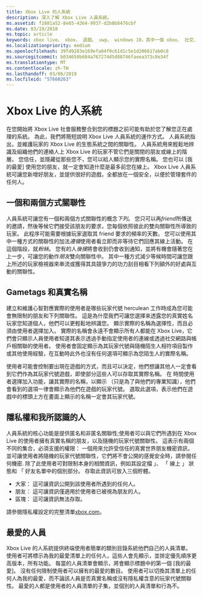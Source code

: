 ```yaml
---
title: Xbox Live 的人系統
description: 深入了解 Xbox Live 人員系統。
ms.assetid: f1881a52-8e65-4364-9937-d2b8b8476cbf
ms.date: 03/19/2018
ms.topic: article
keywords: xbox live、 xbox、 遊戲、 uwp、 windows 10，其中一個 xbox、 社交、 人員系統、 朋友
ms.localizationpriority: medium
ms.openlocfilehash: 39fd9283e169efa04f9c61d1c5e1d206617ab0c8
ms.sourcegitcommit: b034650b684a767274d5d88746faeea373c8e34f
ms.translationtype: MT
ms.contentlocale: zh-TW
ms.lasthandoff: 03/06/2019
ms.locfileid: "57660263"
---
```

# <a name="xbox-live-people-system"></a>Xbox Live 的人系統

在您開始將 Xbox Live 社會服務整合到您的標題之前可能有助於您了解您正在處理的系統。 為此，我們將簡短說明 Xbox Live 人員系統的運作方式。 人員系統指出，並維護玩家的 Xbox Live 的生態系統之間的關聯性。 人員系統用來輕鬆地辨識及組織他們的連絡人上 Xbox Live 的玩家不管它們是關閉的朋友或線上的階層。 您信任，並隱藏從那些您不，您可以給人顯示您的實際名稱。 您也可以 [我的最愛] 使用您的朋友，就一定會知道什麼是最多前您在線上。 Xbox Live 人員系統可讓您新增好朋友，並提供很好的遊戲，全都放在一個安全，以便於管理套件的任何人。

## <a name="one-and-two-way-relationships"></a>一個和兩個方式關聯性

人員系統可讓您有一個和兩個方式關聯性的概念*下列*。 您只可以再*friend*所傳送的邀請，然後等候它們接受該朋友的要求，您每個依照彼此的雙向關聯性所導致的玩家。 此程序可能需要根據玩家選取其 friend 要求的頻率的天數。 您可以使用其中一種方式的關聯性的加法*遵循*使用者看立即而非等待它們回應其線上活動。 在這個階段，就*粉絲*。 您有的人*後接*將會收到仍會收到通知，並將有機會隨著您在上一步，可讓您的動作*朋友*雙向關聯性中。 其中一種方式減少等候時間可讓您跟上所述的玩家檢視器來串流或獲得其具競爭力的功力刮目相看下列額外的好處與互動的關聯性。

## <a name="gametags-and-real-names"></a>Gametags 和真實名稱

建立和維護心智對應實際的使用者是哪些玩家代號 herculean 工作時成為您可能會無限制的朋友和下列關聯性。 這是為什麼我們可讓您選擇来透露您的真實姓名玩家您知道個人，他們可以更輕鬆地辨識您。 顯示實際的名稱為選擇性，而且必須由使用者選擇加入。 實際的名稱會永遠不會顯示所有人都能在 Xbox Live，它們會只顯示人員使用者知道其表示透過手動指定使用者的連線或透過社交網路與帳戶相關聯的使用者。 使用者會固定顯示為其玩家代號與隨機陌生人相符項目製作或其他使用經驗，在互動時此外也沒有任何選項可顯示為您陌生人的實際名稱。

使用者可能會控制要出現在遊戲的方式，而且可以決定，他們想讓其他人一定會看到它們作為其玩家代號遊戲，即使部分這些人可以存取其實際名稱。 在 時間使用者選擇加入功能，讓其實際的名稱，以顯示 （只是為了與他們的專業知識），他們會看到的選項一律會顯示為他們在遊戲的玩家代號。 選取此選項，表示他們在遊戲中的標頭上方在畫面上顯示的名稱一定會其玩家代號。

## <a name="privacy-and-people-i-know"></a>隱私權和我所認識的人

人員系統的核心功能是提供匿名和非匿名關聯性;使用者可以與它們所遇到在 Xbox Live 的使用者擁有真實名稱的朋友，以及隨機的玩家代號關聯性。 這表示有兩個不同的集合，必須支援的權限： 一個用來允許受信任的真實世界朋友機密資訊，並可讓使用者將隨機的玩家代號關聯性，它們將不會公開的感覺安全時，請參閱任何機密.
除了此使用者可對限制本身的相關資訊，例如其設定檔 」、 「 線上 」 狀態和 「 好友名單中的個別部分。 存取此資訊可放入三個貯體。

- 大家： 這可讓資訊公開到該使用者所遇到的任何人。
- 朋友： 這可讓資訊僅適用於使用者已被視為朋友的人。
- 區塊： 這可讓資訊無法存取。

請參閱隱私權設定的完整清單[xbox.com](https://account.xbox.com/Settings)。

## <a name="favorite-people"></a>最愛的人員

Xbox Live 的人系統提供終端使用者簡單的類別目錄系統他們自己的人員清單。 使用者可將標示為我的最愛清單上的任何人，這些人會先顯示，並排定優先順序更高版本，所有功能。 每當的人員清單會顯示，將會顯示標題中的第一個 [我的最愛]。 沒有任何限制使用者可以擁有的最愛的數目。 使用者可以切換其清單上的任何人為我的最愛，而不論該人員是否真實名稱或沒有隱私權含意的玩家代號關聯性。 最愛的人都是使用者的人員清單的子集，並個別的人員清單和行為不。